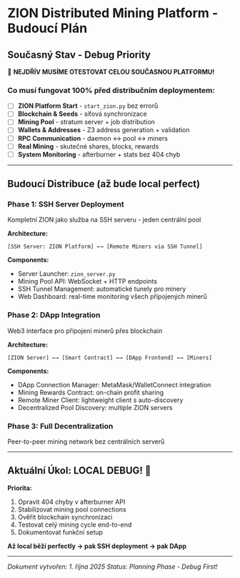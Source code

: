 # ZION Distributed Mining Platform - Budoucí Plán

## Současný Stav - Debug Priority
🚨 **NEJDŘÍV MUSÍME OTESTOVAT CELOU SOUČASNOU PLATFORMU!**

### Co musí fungovat 100% před distribučním deploymentem:
- [ ] **ZION Platform Start** - `start_zion.py` bez errorů
- [ ] **Blockchain & Seeds** - síťová synchronizace 
- [ ] **Mining Pool** - stratum server + job distribution
- [ ] **Wallets & Addresses** - Z3 address generation + validation
- [ ] **RPC Communication** - daemon ↔ pool ↔ miners
- [ ] **Real Mining** - skutečné shares, blocks, rewards
- [ ] **System Monitoring** - afterburner + stats bez 404 chyb

---

## Budoucí Distribuce (až bude local perfect)

### Phase 1: SSH Server Deployment
Kompletní ZION jako služba na SSH serveru - jeden centrální pool

**Architecture:**
```
[SSH Server: ZION Platform] ←→ [Remote Miners via SSH Tunnel]
```

**Components:**
- Server Launcher: `zion_server.py`
- Mining Pool API: WebSocket + HTTP endpoints
- SSH Tunnel Management: automatické tunely pro minery
- Web Dashboard: real-time monitoring všech připojených minerů

### Phase 2: DApp Integration 
Web3 interface pro připojení minerů přes blockchain

**Architecture:**
```
[ZION Server] ←→ [Smart Contract] ←→ [DApp Frontend] ←→ [Miners]
```

**Components:**
- DApp Connection Manager: MetaMask/WalletConnect integration
- Mining Rewards Contract: on-chain profit sharing
- Remote Miner Client: lightweight client s auto-discovery
- Decentralized Pool Discovery: multiple ZION servers

### Phase 3: Full Decentralization
Peer-to-peer mining network bez centrálních serverů

---

## Aktuální Úkol: LOCAL DEBUG! 🔧

**Priorita:** 
1. Opravit 404 chyby v afterburner API
2. Stabilizovat mining pool connections  
3. Ověřit blockchain synchronizaci
4. Testovat celý mining cycle end-to-end
5. Dokumentovat funkční setup

**Až local běží perfectly → pak SSH deployment → pak DApp**

---
*Dokument vytvořen: 1. října 2025*
*Status: Planning Phase - Debug First!*